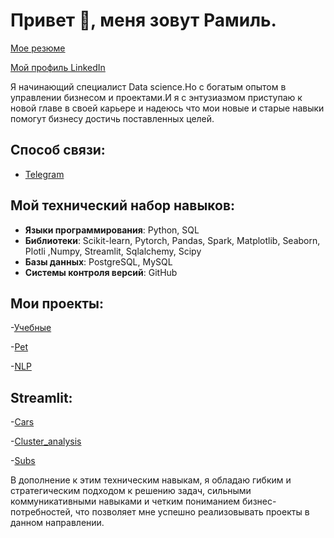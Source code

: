 # Привет 👋, меня зовут Рамиль.

[Мое резюме](https://hh.ru/applicant/resumes/view?resume=769b233cff0c07c0530039ed1f6e7638486d63)

[Мой профиль LinkedIn](https://www.linkedin.com/in/ramil-zangerov-a46a24262/)

Я начинающий специалист Data science.Но с богатым опытом в управлении бизнесом и проектами.И я с энтузиазмом приступаю к новой главе в своей карьере и надеюсь что мои новые и старые навыки помогут бизнесу достичь поставленных целей.
## Способ связи:

- [Telegram](https://t.me/zeroflip)

## Мой технический набор навыков:
- **Языки программирования**: Python, SQL
- **Библиотеки**:  Scikit-learn, Pytorch, Pandas, Spark, Matplotlib, Seaborn, Plotli ,Numpy, Streamlit, Sqlalchemy, Scipy
- **Базы данных**: PostgreSQL, MySQL
- **Системы контроля версий**: GitHub

## Мои проекты:

-[Учебные](https://github.com/Zeroflip64/Study_projects)

-[Pet](https://github.com/Zeroflip64/Pet-projects)

-[NLP](https://github.com/Zeroflip64/Subtitles)

## Streamlit:

-[Cars](https://zeroflip64-study-projects-cars-p-eoyi8p.streamlit.app/)

-[Cluster_analysis](https://zeroflip64-pet-projects-streamlit-1-project-9fo7ut.streamlit.app/)

-[Subs](https://zeroflip64-subtitles-streamlit-sub-n9wsxl.streamlit.app/)

В дополнение к этим техническим навыкам, я обладаю гибким и стратегическим подходом к решению задач, сильными коммуникативными навыками и четким пониманием бизнес-потребностей, что позволяет мне успешно реализовывать проекты в данном направлении.
